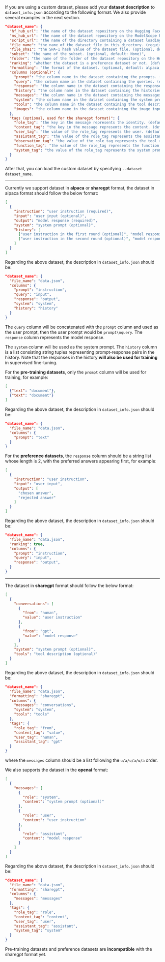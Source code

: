 If you are using a custom dataset, please add your **dataset description** to `dataset_info.json` according to the following format. We also provide several examples in the next section.

```json
"dataset_name": {
  "hf_hub_url": "the name of the dataset repository on the Hugging Face hub. (if specified, ignore script_url and file_name)",
  "ms_hub_url": "the name of the dataset repository on the ModelScope hub. (if specified, ignore script_url and file_name)",
  "script_url": "the name of the directory containing a dataset loading script. (if specified, ignore file_name)",
  "file_name": "the name of the dataset file in this directory. (required if above are not specified)",
  "file_sha1": "the SHA-1 hash value of the dataset file. (optional, does not affect training)",
  "subset": "the name of the subset. (optional, default: None)",
  "folder": "the name of the folder of the dataset repository on the Hugging Face hub. (optional, default: None)",
  "ranking": "whether the dataset is a preference dataset or not. (default: false)",
  "formatting": "the format of the dataset. (optional, default: alpaca, can be chosen from {alpaca, sharegpt})",
  "columns (optional)": {
    "prompt": "the column name in the dataset containing the prompts. (default: instruction)",
    "query": "the column name in the dataset containing the queries. (default: input)",
    "response": "the column name in the dataset containing the responses. (default: output)",
    "history": "the column name in the dataset containing the histories. (default: None)",
    "messages": "the column name in the dataset containing the messages. (default: conversations)",
    "system": "the column name in the dataset containing the system prompts. (default: None)",
    "tools": "the column name in the dataset containing the tool description. (default: None)",
    "images": "the column name in the dataset containing the image inputs. (default: None)"
  },
  "tags (optional, used for the sharegpt format)": {
    "role_tag": "the key in the message represents the identity. (default: from)",
    "content_tag": "the key in the message represents the content. (default: value)",
    "user_tag": "the value of the role_tag represents the user. (default: human)",
    "assistant_tag": "the value of the role_tag represents the assistant. (default: gpt)",
    "observation_tag": "the value of the role_tag represents the tool results. (default: observation)",
    "function_tag": "the value of the role_tag represents the function call. (default: function_call)",
    "system_tag": "the value of the role_tag represents the system prompt. (default: system, can override system column)"
  }
}
```

After that, you can load the custom dataset by specifying `--dataset dataset_name`.

----

Currently we support dataset in **alpaca** or **sharegpt** format, the dataset in alpaca format should follow the below format:

```json
[
  {
    "instruction": "user instruction (required)",
    "input": "user input (optional)",
    "output": "model response (required)",
    "system": "system prompt (optional)",
    "history": [
      ["user instruction in the first round (optional)", "model response in the first round (optional)"],
      ["user instruction in the second round (optional)", "model response in the second round (optional)"]
    ]
  }
]
```

Regarding the above dataset, the description in `dataset_info.json` should be:

```json
"dataset_name": {
  "file_name": "data.json",
  "columns": {
    "prompt": "instruction",
    "query": "input",
    "response": "output",
    "system": "system",
    "history": "history"
  }
}
```

The `query` column will be concatenated with the `prompt` column and used as the user prompt, then the user prompt would be `prompt\nquery`. The `response` column represents the model response.

The `system` column will be used as the system prompt. The `history` column is a list consisting string tuples representing prompt-response pairs in the history. Note that the responses in the history **will also be used for training** in supervised fine-tuning.

For the **pre-training datasets**, only the `prompt` column will be used for training, for example:

```json
[
  {"text": "document"},
  {"text": "document"}
]
```

Regarding the above dataset, the description in `dataset_info.json` should be:

```json
"dataset_name": {
  "file_name": "data.json",
  "columns": {
    "prompt": "text"
  }
}
```

For the **preference datasets**, the `response` column should be a string list whose length is 2, with the preferred answers appearing first, for example:

```json
[
  {
    "instruction": "user instruction",
    "input": "user input",
    "output": [
      "chosen answer",
      "rejected answer"
    ]
  }
]
```

Regarding the above dataset, the description in `dataset_info.json` should be:

```json
"dataset_name": {
  "file_name": "data.json",
  "ranking": true,
  "columns": {
    "prompt": "instruction",
    "query": "input",
    "response": "output",
  }
}
```

----

The dataset in **sharegpt** format should follow the below format:

```json
[
  {
    "conversations": [
      {
        "from": "human",
        "value": "user instruction"
      },
      {
        "from": "gpt",
        "value": "model response"
      }
    ],
    "system": "system prompt (optional)",
    "tools": "tool description (optional)"
  }
]
```

Regarding the above dataset, the description in `dataset_info.json` should be:

```json
"dataset_name": {
  "file_name": "data.json",
  "formatting": "sharegpt",
  "columns": {
    "messages": "conversations",
    "system": "system",
    "tools": "tools"
  },
  "tags": {
    "role_tag": "from",
    "content_tag": "value",
    "user_tag": "human",
    "assistant_tag": "gpt"
  }
}
```

where the `messages` column should be a list following the `u/a/u/a/u/a` order.

We also supports the dataset in the **openai** format:

```json
[
  {
    "messages": [
      {
        "role": "system",
        "content": "system prompt (optional)"
      },
      {
        "role": "user",
        "content": "user instruction"
      },
      {
        "role": "assistant",
        "content": "model response"
      }
    ]
  }
]
```

Regarding the above dataset, the description in `dataset_info.json` should be:

```json
"dataset_name": {
  "file_name": "data.json",
  "formatting": "sharegpt",
  "columns": {
    "messages": "messages"
  },
  "tags": {
    "role_tag": "role",
    "content_tag": "content",
    "user_tag": "user",
    "assistant_tag": "assistant",
    "system_tag": "system"
  }
}
```

Pre-training datasets and preference datasets are **incompatible** with the sharegpt format yet.
